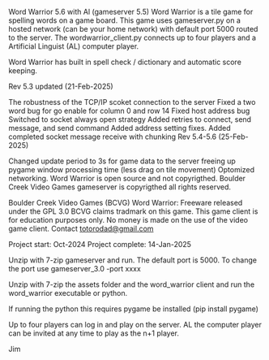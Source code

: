 Word Warrior 5.6 with Al (gameserver 5.5) Word Warrior is a tile game for spelling words on a game board. This game uses gameserver.py on a hosted network (can be your home network) with default port 5000 routed to the server. The wordwarrior_client.py connects up to four players and a Artificial Linguist (AL) computer player.

Word Warrior has built in spell check / dictionary and automatic score keeping.

Rev 5.3 updated (21-Feb-2025)

The robustness of the TCP/IP scoket connection to the server
Fixed a two word bug for go enable for column 0 and row 14
Fixed host address bug
Switched to socket always open strategy
Added retries to connect, send message, and send command
Added address setting fixes.
Added completed socket message receive with chunking
Rev 5.4-5.6 (25-Feb-2025)

Changed update period to 3s for game data to the server freeing up pygame window processing time (less drag on tile movement)
Optomized networking.
Word Warrior is open source and not copyrigthed. Boulder Creek Video Games gameserver is copyrigthed all rights reserved.

Boulder Creek Video Games (BCVG) Word Warrior: Freeware released under the GPL 3.0 BCVG claims tradmark on this game. This game client is for education purposes only. No money is made on the use of the video game client. Contact totorodad@gmail.com

Project start: Oct-2024 Project complete: 14-Jan-2025

Unzip with 7-zip gameserver and run. The default port is 5000. To change the port use gameserver_3.0 -port xxxx

Unzip with 7-zip the assets folder and the word_warrior client and run the word_warrior executable or python.

If running the python this requires pygame be installed (pip install pygame)

Up to four players can log in and play on the server. AL the computer player can be invited at any time to play as the n+1 player.

Jim
